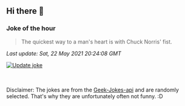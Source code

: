 ## Hi there 👋

### Joke of the hour
<!-- joke -->
>The quickest way to a man's heart is with Chuck Norris' fist.
<!-- /joke -->

*Last update: Sat, 22 May 2021 20:24:08 GMT*

[![Update joke](https://github.com/nclskfm/nclskfm/actions/workflows/joke.yml/badge.svg)](https://github.com/nclskfm/nclskfm/actions/workflows/joke.yml)

<br><br>
Disclaimer: The jokes are from the [Geek-Jokes-api](https://github.com/sameerkumar18/geek-joke-api) and are randomly selected. That's why they are unfortunately often not funny. :D
